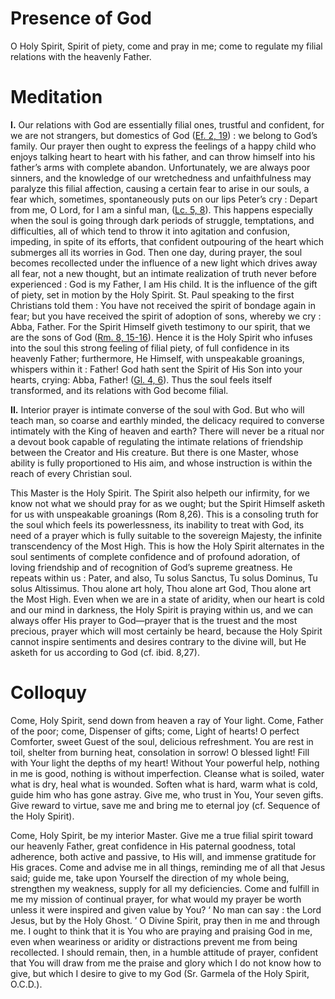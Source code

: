 # Presence of God

O Holy Spirit, Spirit of piety, come and pray in me; come to regulate my filial relations with the heavenly Father.

# Meditation

**I.** Our relations with God are essentially filial ones, trustful and confident, for we are not strangers, but domestics of God ([Ef. 2, 19](https://vulgata.online/bible/Ef.2?ed=DR2&vfn=DR2.Ef.2.19:vs)) : we belong to God’s family. Our prayer then ought to express the feelings of a happy child who enjoys talking heart to heart with his father, and can throw himself into his father’s arms with complete abandon. Unfortunately, we are always poor sinners, and the knowledge of our wretchedness and unfaithfulness may paralyze this filial affection, causing a certain fear to arise in our souls, a fear which, sometimes, spontaneously puts on our lips Peter’s cry : Depart from me, O Lord, for I am a sinful man, ([Lc. 5, 8](https://vulgata.online/bible/Lc.5?ed=DR2&vfn=DR2.Lc.5.8:vs)). This happens especially when the soul is going through dark periods of struggle, temptations, and difficulties, all of which tend to throw it into agitation and confusion, impeding, in spite of its efforts, that confident outpouring of the heart which submerges all its worries in God. Then one day, during prayer, the soul becomes recollected under the influence of a new light which drives away all fear, not a new thought, but an intimate realization of truth never before experienced : God is my Father, I am His child. It is the influence of the gift of piety, set in motion by the Holy Spirit. St. Paul speaking to the first Christians told them : You have not received the spirit of bondage again in fear; but you have received the spirit of adoption of sons, whereby we cry : Abba, Father. For the Spirit Himself giveth testimony to our spirit, that we are the sons of God ([Rm. 8, 15-16](https://vulgata.online/bible/Rm.8?ed=DR2&vfn=DR2.Rm.8.15-16:vs)). Hence it is the Holy Spirit who infuses into the soul this strong feeling of filial piety, of full confidence in its heavenly Father; furthermore, He Himself, with unspeakable groanings, whispers within it : Father! God hath sent the Spirit of His Son into your hearts, crying: Abba, Father! ([Gl. 4, 6](https://vulgata.online/bible/Gl.4?ed=DR2&vfn=DR2.Gl.4.6:vs)). Thus the soul feels itself transformed, and its relations with God become filial.

**II.** Interior prayer is intimate converse of the soul with God. But who will teach man, so coarse and earthly minded, the delicacy required to converse intimately with the King of heaven and earth? There will never be a ritual nor a devout book capable of regulating the intimate relations of friendship between the Creator and His creature. But there is one Master, whose ability is fully proportioned to His aim, and whose instruction is within the reach of every Christian soul.

This Master is the Holy Spirit. The Spirit also helpeth our infirmity, for we know not what we should pray for as we ought; but the Spirit Himself asketh for us with unspeakable groanings (Rom 8,26). This is a consoling truth for the soul which feels its powerlessness, its inability to treat with God, its need of a prayer which is fully suitable to the sovereign Majesty, the infinite transcendency of the Most High. This is how the Holy Spirit alternates in the soul sentiments of complete confidence and of profound adoration, of loving friendship and of recognition of God’s supreme greatness. He repeats within us : Pater, and also, Tu solus Sanctus, Tu solus Dominus, Tu solus Altissimus. Thou alone art holy, Thou alone art God, Thou alone art the Most High. Even when we are in a state of aridity, when our heart is cold and our mind in darkness, the Holy Spirit is praying within us, and we can always offer His prayer to God—prayer that is the truest and the most precious, prayer which will most certainly be heard, because the Holy Spirit cannot inspire sentiments and desires contrary to the divine will, but He asketh for us according to God (cf. ibid. 8,27).

# Colloquy

Come, Holy Spirit, send down from heaven a ray of Your light. Come, Father of the poor; come, Dispenser of gifts; come, Light of hearts! O perfect Comforter, sweet Guest of the soul, delicious refreshment. You are rest in toil, shelter from burning heat, consolation in sorrow! O blessed light! Fill with Your light the depths of my heart! Without Your powerful help, nothing in me is good, nothing is without imperfection. Cleanse what is soiled, water what is dry, heal what is wounded. Soften what is hard, warm what is cold, guide him who has gone astray. Give me, who trust in You, Your seven gifts. Give reward to virtue, save me and bring me to eternal joy (cf. Sequence of the Holy Spirit).

Come, Holy Spirit, be my interior Master. Give me a true filial spirit toward our heavenly Father, great confidence in His paternal goodness, total adherence, both active and passive, to His will, and immense gratitude for His graces. Come and advise me in all things, reminding me of all that Jesus said; guide me, take upon Yourself the direction of my whole being, strengthen my weakness, supply for all my deficiencies. Come and fulfill in me my mission of continual prayer, for what would my prayer be worth unless it were inspired and given value by You? ‘ No man can say : the Lord Jesus, but by the Holy Ghost. ’ O Divine Spirit, pray then in me and through me. I ought to think that it is You who are praying and praising God in me, even when weariness or aridity or distractions prevent me from being recollected. I should remain, then, in a humble attitude of prayer, confident that You will draw from me the praise and glory which I do not know how to give, but which I desire to give to my God (Sr. Garmela of the Holy Spirit, O.C.D.).
